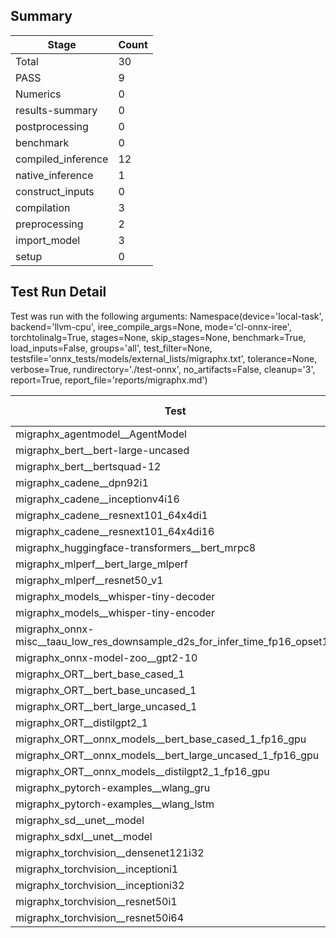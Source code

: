 ## Summary

|Stage|Count|
|--|--|
| Total | 30 |
| PASS | 9 |
| Numerics | 0 |
| results-summary | 0 |
| postprocessing | 0 |
| benchmark | 0 |
| compiled_inference | 12 |
| native_inference | 1 |
| construct_inputs | 0 |
| compilation | 3 |
| preprocessing | 2 |
| import_model | 3 |
| setup | 0 |

## Test Run Detail 
Test was run with the following arguments:
Namespace(device='local-task', backend='llvm-cpu', iree_compile_args=None, mode='cl-onnx-iree', torchtolinalg=True, stages=None, skip_stages=None, benchmark=True, load_inputs=False, groups='all', test_filter=None, testsfile='onnx_tests/models/external_lists/migraphx.txt', tolerance=None, verbose=True, rundirectory='./test-onnx', no_artifacts=False, cleanup='3', report=True, report_file='reports/migraphx.md')

| Test | Exit Status | Mean Benchmark Time (ms) | Notes |
|--|--|--|--|
| migraphx_agentmodel__AgentModel | compilation | None | |
| migraphx_bert__bert-large-uncased | preprocessing | None | |
| migraphx_bert__bertsquad-12 | compiled_inference | None | |
| migraphx_cadene__dpn92i1 | PASS | 460.4836329817772 | |
| migraphx_cadene__inceptionv4i16 | PASS | 27097.110367069643 | |
| migraphx_cadene__resnext101_64x4di1 | PASS | 1047.0160904030004 | |
| migraphx_cadene__resnext101_64x4di16 | PASS | 7696.868971611063 | |
| migraphx_huggingface-transformers__bert_mrpc8 | compilation | None | |
| migraphx_mlperf__bert_large_mlperf | compiled_inference | None | |
| migraphx_mlperf__resnet50_v1 | compiled_inference | None | |
| migraphx_models__whisper-tiny-decoder | compiled_inference | None | |
| migraphx_models__whisper-tiny-encoder | native_inference | None | |
| migraphx_onnx-misc__taau_low_res_downsample_d2s_for_infer_time_fp16_opset11 | import_model | None | |
| migraphx_onnx-model-zoo__gpt2-10 | preprocessing | None | |
| migraphx_ORT__bert_base_cased_1 | compiled_inference | None | |
| migraphx_ORT__bert_base_uncased_1 | compilation | None | |
| migraphx_ORT__bert_large_uncased_1 | compiled_inference | None | |
| migraphx_ORT__distilgpt2_1 | compiled_inference | None | |
| migraphx_ORT__onnx_models__bert_base_cased_1_fp16_gpu | compiled_inference | None | |
| migraphx_ORT__onnx_models__bert_large_uncased_1_fp16_gpu | compiled_inference | None | |
| migraphx_ORT__onnx_models__distilgpt2_1_fp16_gpu | compiled_inference | None | |
| migraphx_pytorch-examples__wlang_gru | compiled_inference | None | |
| migraphx_pytorch-examples__wlang_lstm | compiled_inference | None | |
| migraphx_sd__unet__model | import_model | None | |
| migraphx_sdxl__unet__model | import_model | None | |
| migraphx_torchvision__densenet121i32 | PASS | 2675.8491285145283 | |
| migraphx_torchvision__inceptioni1 | PASS | 618.5460078219572 | |
| migraphx_torchvision__inceptioni32 | PASS | 22655.276847382385 | |
| migraphx_torchvision__resnet50i1 | PASS | 303.44217270612717 | |
| migraphx_torchvision__resnet50i64 | PASS | 11563.351798181733 | |
